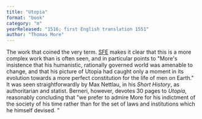 ```yaml
---
title: "Utopia"
format: "book"
category: "m"
yearReleased: "1516; first English translation 1551"
author: "Thomas More"
---
```

The work that coined the very term. <a href="http://www.sf-encyclopedia.com/entry/more_sir_thomas">SFE</a> makes it  clear that this is a more complex work than is often seen, and in particular  points to "More's insistence that his humanistic, rationally governed world was  amenable to change, and that his picture of Utopia had caught only a moment in  its evolution towards a more perfect constitution for the life of men on Earth."
 
It was seen straightforwardly by Max Nettlau, in his _Short History_, as authoritarian and  statist. Berneri, however, devotes 30 pages to _Utopia_, reasonably concluding that "we prefer to admire More for his  indictment of the society of his time rather than for the set of laws and  institutions which he himself devised. "
